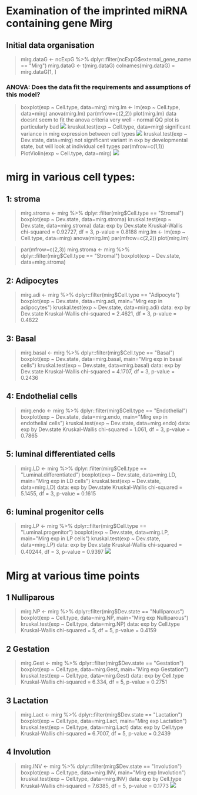 # Examination of the imprinted miRNA containing gene Mirg
## Initial data organisation
> mirg.dataG <- ncExpG %>% dplyr::filter(ncExpG$external_gene_name == "Mirg")
> mirg.dataG <- t(mirg.dataG)
> colnames(mirg.dataG) = mirg.dataG[1, ] 

### ANOVA: Does the data fit the requirements and assumptions of this model?
> boxplot(exp ~ Cell.type, data=mirg)
> mirg.lm <- lm(exp ~ Cell.type, data=mirg)
> anova(mirg.lm)
> par(mfrow=c(2,2))
> plot(mirg.lm)
data doesnt seem to fit the anova criteria very well - normal QQ plot is particularly bad
![](https://github.com/AFS-Part-II-Projects/Jemima_Becker/blob/main/images/Screenshot%202021-01-28%20at%2014.51.33.png)
> kruskal.test(exp ~ Cell.type, data=mirg)
significant variance in mirg expression between cell types
![](https://github.com/AFS-Part-II-Projects/Jemima_Becker/blob/main/images/Screenshot%202021-01-28%20at%2014.51.03.png)
> kruskal.test(exp ~ Dev.state, data=mirg)
not significant variant in exp by developmental state, but will look at individual cell types
> par(mfrow=c(1,1))
> PlotViolin(exp ~ Cell.type, data=mirg)
![](https://github.com/AFS-Part-II-Projects/Jemima_Becker/blob/main/images/Screenshot%202021-01-28%20at%2014.51.53.png)
# mirg in various cell types:

## 1: stroma
> mirg.stroma <- mirg %>% dplyr::filter(mirg$Cell.type == "Stromal")
> boxplot(exp ~ Dev.state, data=mirg.stroma)
> kruskal.test(exp ~ Dev.state, data=mirg.stroma)
data:  exp by Dev.state
Kruskal-Wallis chi-squared = 0.92727, df = 3, p-value = 0.8188
> mirg.lm <- lm(exp ~ Cell.type, data=mirg)
> anova(mirg.lm)
> par(mfrow=c(2,2))
> plot(mirg.lm)

> par(mfrow=c(2,3))
> mirg.stroma <- mirg %>% dplyr::filter(mirg$Cell.type == "Stromal")
> boxplot(exp ~ Dev.state, data=mirg.stroma)

## 2: Adipocytes
> mirg.adi <- mirg %>% dplyr::filter(mirg$Cell.type == "Adipocyte")
> boxplot(exp ~ Dev.state, data=mirg.adi, main="Mirg exp in adipocytes")
> kruskal.test(exp ~ Dev.state, data=mirg.adi)
data:  exp by Dev.state
Kruskal-Wallis chi-squared = 2.4621, df = 3, p-value = 0.4822

## 3: Basal
> mirg.basal <- mirg %>% dplyr::filter(mirg$Cell.type == "Basal")
> boxplot(exp ~ Dev.state, data=mirg.basal, main="Mirg exp in basal cells")
> kruskal.test(exp ~ Dev.state, data=mirg.basal)
data:  exp by Dev.state
Kruskal-Wallis chi-squared = 4.1707, df = 3, p-value = 0.2436

## 4: Endothelial cells
> mirg.endo <- mirg %>% dplyr::filter(mirg$Cell.type == "Endothelial")
> boxplot(exp ~ Dev.state, data=mirg.endo, main="Mirg exp in endothelial cells")
> kruskal.test(exp ~ Dev.state, data=mirg.endo)
data:  exp by Dev.state
Kruskal-Wallis chi-squared = 1.061, df = 3, p-value = 0.7865

## 5: luminal differentiated cells
> mirg.LD <- mirg %>% dplyr::filter(mirg$Cell.type == "Luminal.differentiated")
> boxplot(exp ~ Dev.state, data=mirg.LD, main="Mirg exp in LD cells")
> kruskal.test(exp ~ Dev.state, data=mirg.LD)
data:  exp by Dev.state
Kruskal-Wallis chi-squared = 5.1455, df = 3, p-value = 0.1615


## 6: luminal progenitor cells
> mirg.LP <- mirg %>% dplyr::filter(mirg$Cell.type == "Luminal.progenitor")
> boxplot(exp ~ Dev.state, data=mirg.LP, main="Mirg exp in LP cells")
> kruskal.test(exp ~ Dev.state, data=mirg.LP)
data:  exp by Dev.state
Kruskal-Wallis chi-squared = 0.40244, df = 3, p-value = 0.9397
![](https://github.com/AFS-Part-II-Projects/Jemima_Becker/blob/main/images/Screenshot%202021-01-28%20at%2014.52.21.png)
# Mirg at various time points

## 1 Nulliparous
> mirg.NP <- mirg %>% dplyr::filter(mirg$Dev.state == "Nulliparous")
> boxplot(exp ~ Cell.type, data=mirg.NP, main="Mirg exp Nulliparous")
> kruskal.test(exp ~ Cell.type, data=mirg.NP)
data:  exp by Cell.type
Kruskal-Wallis chi-squared = 5, df = 5, p-value = 0.4159

## 2 Gestation
> mirg.Gest <- mirg %>% dplyr::filter(mirg$Dev.state == "Gestation")
> boxplot(exp ~ Cell.type, data=mirg.Gest, main="Mirg exp Gestation")
> kruskal.test(exp ~ Cell.type, data=mirg.Gest)
data:  exp by Cell.type
Kruskal-Wallis chi-squared = 6.334, df = 5, p-value = 0.2751

## 3 Lactation
> mirg.Lact <- mirg %>% dplyr::filter(mirg$Dev.state == "Lactation")
> boxplot(exp ~ Cell.type, data=mirg.Lact, main="Mirg exp Lactation")
> kruskal.test(exp ~ Cell.type, data=mirg.Lact)
data:  exp by Cell.type
Kruskal-Wallis chi-squared = 6.7007, df = 5, p-value = 0.2439

## 4 Involution
> mirg.INV <- mirg %>% dplyr::filter(mirg$Dev.state == "Involution")
> boxplot(exp ~ Cell.type, data=mirg.INV, main="Mirg exp Involution")
> kruskal.test(exp ~ Cell.type, data=mirg.INV)
data:  exp by Cell.type
Kruskal-Wallis chi-squared = 7.6385, df = 5, p-value = 0.1773
![](https://github.com/AFS-Part-II-Projects/Jemima_Becker/blob/main/images/Screenshot%202021-01-28%20at%2014.52.55.png)
